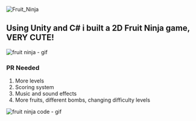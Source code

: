 ![Fruit_Ninja](https://github.com/ofekshulberg/Fruit-Ninja-Replica/assets/138509154/f93ea533-a98b-4b1c-a89b-7a428bace251)

## Using Unity and C# i built a 2D Fruit Ninja game, VERY CUTE!

![fruit ninja - gif](https://github.com/ofekshulberg/Fruit-Ninja-Replica/assets/138509154/6f3c213b-2d85-4bc4-9f91-e7cc7618f779)

### PR Needed
1. More levels
2. Scoring system
3. Music and sound effects
4. More fruits, different bombs, changing difficulty levels

![fruit ninja code - gif](https://github.com/ofekshulberg/Fruit-Ninja-Replica/assets/138509154/d472f9fe-627a-4512-b9f4-88cb19ad3230)
